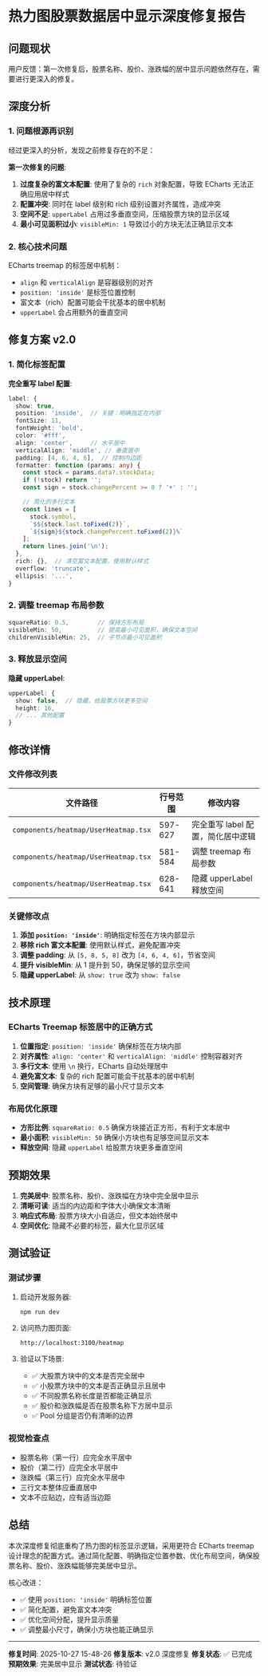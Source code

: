 # 热力图股票数据居中显示深度修复报告

## 问题现状

用户反馈：第一次修复后，股票名称、股价、涨跌幅的居中显示问题依然存在，需要进行更深入的修复。

## 深度分析

### 1. 问题根源再识别

经过更深入的分析，发现之前修复存在的不足：

**第一次修复的问题**:
1. **过度复杂的富文本配置**: 使用了复杂的 `rich` 对象配置，导致 ECharts 无法正确应用居中样式
2. **配置冲突**: 同时在 label 级别和 rich 级别设置对齐属性，造成冲突
3. **空间不足**: `upperLabel` 占用过多垂直空间，压缩股票方块的显示区域
4. **最小可见面积过小**: `visibleMin: 1` 导致过小的方块无法正确显示文本

### 2. 核心技术问题

ECharts treemap 的标签居中机制：
- `align` 和 `verticalAlign` 是容器级别的对齐
- `position: 'inside'` 是标签位置控制
- 富文本（rich）配置可能会干扰基本的居中机制
- `upperLabel` 会占用额外的垂直空间

## 修复方案 v2.0

### 1. 简化标签配置

**完全重写 label 配置**:
```typescript
label: {
  show: true,
  position: 'inside',  // 关键：明确指定在内部
  fontSize: 11,
  fontWeight: 'bold',
  color: '#fff',
  align: 'center',     // 水平居中
  verticalAlign: 'middle', // 垂直居中
  padding: [4, 6, 4, 6],  // 控制内边距
  formatter: function (params: any) {
    const stock = params.data?.stockData;
    if (!stock) return '';
    const sign = stock.changePercent >= 0 ? '+' : '';

    // 简化的多行文本
    const lines = [
      stock.symbol,
      `$${stock.last.toFixed(2)}`,
      `${sign}${stock.changePercent.toFixed(2)}%`
    ];
    return lines.join('\n');
  },
  rich: {},  // 清空富文本配置，使用默认样式
  overflow: 'truncate',
  ellipsis: '...',
}
```

### 2. 调整 treemap 布局参数

```typescript
squareRatio: 0.5,        // 保持方形布局
visibleMin: 50,          // 提高最小可见面积，确保文本空间
childrenVisibleMin: 25,  // 子节点最小可见面积
```

### 3. 释放显示空间

**隐藏 upperLabel**:
```typescript
upperLabel: {
  show: false,  // 隐藏，给股票方块更多空间
  height: 16,
  // ... 其他配置
}
```

## 修改详情

### 文件修改列表

| 文件路径 | 行号范围 | 修改内容 |
|---------|----------|----------|
| `components/heatmap/UserHeatmap.tsx` | 597-627 | 完全重写 label 配置，简化居中逻辑 |
| `components/heatmap/UserHeatmap.tsx` | 581-584 | 调整 treemap 布局参数 |
| `components/heatmap/UserHeatmap.tsx` | 628-641 | 隐藏 upperLabel 释放空间 |

### 关键修改点

1. **添加 `position: 'inside'`**: 明确指定标签在方块内部显示
2. **移除 rich 富文本配置**: 使用默认样式，避免配置冲突
3. **调整 padding**: 从 `[5, 8, 5, 8]` 改为 `[4, 6, 4, 6]`，节省空间
4. **提升 visibleMin**: 从 1 提升到 50，确保足够的显示空间
5. **隐藏 upperLabel**: 从 `show: true` 改为 `show: false`

## 技术原理

### ECharts Treemap 标签居中的正确方式

1. **位置指定**: `position: 'inside'` 确保标签在方块内部
2. **对齐属性**: `align: 'center'` 和 `verticalAlign: 'middle'` 控制容器对齐
3. **多行文本**: 使用 `\n` 换行，ECharts 自动处理居中
4. **避免富文本**: 复杂的 rich 配置可能会干扰基本的居中机制
5. **空间管理**: 确保方块有足够的最小尺寸显示文本

### 布局优化原理

- **方形比例**: `squareRatio: 0.5` 确保方块接近正方形，有利于文本居中
- **最小面积**: `visibleMin: 50` 确保小方块也有足够空间显示文本
- **释放空间**: 隐藏 `upperLabel` 给股票方块更多垂直空间

## 预期效果

1. **完美居中**: 股票名称、股价、涨跌幅在方块中完全居中显示
2. **清晰可读**: 适当的内边距和字体大小确保文本清晰
3. **响应式布局**: 股票方块大小自适应，但文本始终居中
4. **空间优化**: 隐藏不必要的标签，最大化显示区域

## 测试验证

### 测试步骤

1. 启动开发服务器:
   ```bash
   npm run dev
   ```

2. 访问热力图页面:
   ```
   http://localhost:3100/heatmap
   ```

3. 验证以下场景:
   - ✅ 大股票方块中的文本是否完全居中
   - ✅ 小股票方块中的文本是否正确显示且居中
   - ✅ 不同股票名称长度是否都能正确显示
   - ✅ 股价和涨跌幅是否在股票名称下方居中显示
   - ✅ Pool 分组是否仍有清晰的边界

### 视觉检查点

- 股票名称（第一行）应完全水平居中
- 股价（第二行）应完全水平居中
- 涨跌幅（第三行）应完全水平居中
- 三行文本整体应垂直居中
- 文本不应贴边，应有适当边距

## 总结

本次深度修复彻底重构了热力图的标签显示逻辑，采用更符合 ECharts treemap 设计理念的配置方式。通过简化配置、明确指定位置参数、优化布局空间，确保股票名称、股价、涨跌幅能够完美居中显示。

核心改进：
- ✅ 使用 `position: 'inside'` 明确标签位置
- ✅ 简化配置，避免富文本冲突
- ✅ 优化空间分配，提升显示质量
- ✅ 调整最小尺寸，确保小方块也能正确显示

---

**修复时间**: 2025-10-27 15-48-26
**修复版本**: v2.0 深度修复
**修复状态**: ✅ 已完成
**预期效果**: 完美居中显示
**测试状态**: 待验证
